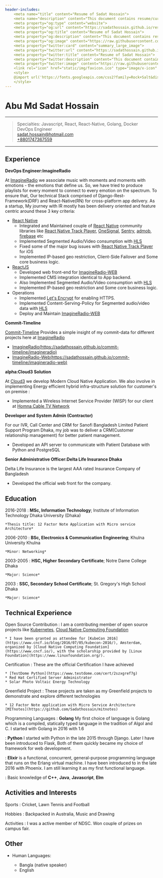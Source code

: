 ```yaml
---
header-includes:
    <meta name="title" content="Resume of Sadat Hossain">
    <meta name="description" content="This document contains resume/curriculum vitae/CV of Abu Md Sadat Hossain(in2sadt)">
    <meta property="og:type" content="website">
    <meta property="og:url" content="https://sadathossain.github.io/resume">
    <meta property="og:title" content="Resume of Sadat Hossain">
    <meta property="og:description" content="This document contains resume/curriculum vitae/CV of Abu Md Sadat Hossain(in2sadt)">
    <meta property="og:image" content="https://raw.githubusercontent.com/Sadathossain/resume/master/static/img/metaLogo.jpg">
    <meta property="twitter:card" content="summary_large_image">
    <meta property="twitter:url" content="https://sadathossain.github.io/resume">
    <meta property="twitter:title" content="Resume of Sadat Hossain">
    <meta property="twitter:description" content="This document contains resume/curriculum vitae/CV of Abu Md Sadat Hossain(in2sadt)">
    <meta property="twitter:image" content="https://raw.githubusercontent.com/Sadathossain/resume/master/static/img/metaLogo.jpg">
    <link rel="icon" href="static/img/favicon.ico" type="image/x-icon" sizes="any">
    <style>
    @import url('https://fonts.googleapis.com/css2?family=Rock+Salt&display=swap');
    </style>
---
```

Abu Md Sadat Hossain
====================

----

>  Specialties: Javascript, React, React-Native, Golang, Docker\
>  DevOps Engineer\
>  [sadat.hossain@hotmail.com](mailto:sadat.hossain@hotmail.com)\
>  [+8801747367559](tel:+8801747367559)

---

Experience
----------

**DevOps Engineer:ImagineRadio**

At [ImagineRadio](http://imagineradio.io/) we associate music with moments and moments with emotions - the emotions that define us. So, we have tried to produce playlists for every moment to connect to every emotion on the spectrum. To ensure that, Our technical Stack comprised of Django-Rest-Framework(DRF) and React-Native(RN) for cross-platform app delivery. As a startup, My journey with IR mostly has been delivery oriented and feature centric around these 3 key criteria:

* [React Native](https://reactnative.dev/)
  * Integrated and Maintained couple of [React Native](https://reactnative.dev/) community libraries like [React Native Track Player](https://github.com/react-native-kit/react-native-track-player), [OneSignal](https://github.com/OneSignal/react-native-onesignal), [Sentry](https://docs.sentry.io/platforms/react-native/), [admob](https://github.com/sbugert/react-native-admob), [firebase](https://rnfirebase.io/) etc
  * Implemented Segmented Audio/Video consumption with [HLS](https://en.wikipedia.org/wiki/HTTP_Live_Streaming)
  * Fixed some of the major bug issues with [React Native Track Player](https://github.com/react-native-kit/react-native-track-player) for iOS
  * Implemented IP-based geo restriction, Client-Side Failover and Some core business logic.
* [ReactJS](https://reactjs.org/)
  * Developed web front-end for [ImagineRadio-WEB](https://imagineradio.com.bd/)
  * Implemented CMS integration identical to App backend.
  * Also Implemented Segmented Audio/Video consumption with [HLS](https://en.wikipedia.org/wiki/HTTP_Live_Streaming)
  * Implemented IP-based geo restriction and Some core business logic.
* Operations
  * Implemented [Let's Encrypt](https://letsencrypt.org/) for enabling HTTPS.
  * Implemented Content-Serving-Policy for Segmented audio/video data with [HLS](https://en.wikipedia.org/wiki/HTTP_Live_Streaming)
  * Deploy and Maintain [ImagineRadio-WEB](https://imagineradio.com.bd/)

**Commit-Timeline**

[Commit-Timeline](https://sadathossain.github.io/commit-timeline/) Provides a simple insight of my commit-data for different projects here at [ImagineRadio](http://imagineradio.io/)

* [ImagineRadio(https://sadathossain.github.io/commit-timeline/imagineradio)](https://sadathossain.github.io/commit-timeline/imagineradio)
* [ImagineRadio-Web(https://sadathossain.github.io/commit-timeline/imagineradio-web)](https://sadathossain.github.io/commit-timeline/imagineradio-web)

**alpha:Cloud3 Solution**

At [Cloud3](https://facebook.com/cloud3bd) we develop Modern Cloud
Native Application. We also involve in implementing Energy efficient
hybrid infra-structure solution for customer's on premise :

* Implemented a Wireless Internet Service Provider (WISP) for our client
  at [Homna Cable TV Network](https://www.facebook.com/homnacabletv/)


**Developer and System Admin (Contractor)**

For our IVR, Call Center and CRM for Sanofi Bangladesh Limited Patient
Support Program Dhaka, my job was to deliver a CRM(Customer relationship
management) for better patient management.

* Developed an API server to communicate with Patient Database with
  Python and PostgreSQL

**Senior Administrative Officer:Delta Life Insurance Dhaka**

Delta Life Insurance is the largest AAA rated Insurance Company of Bangladesh

* Developed the official web front for the company.


Education
---------

2016-2018
:   **MSc, Information Technology**; Institute of Information Technology
    Dhaka University (Dhaka)

    *Thesis title: 12 Factor Note Application with Micro service Architecture*

2006-2010
:   **BSc, Electronics & Communication Engineering**; Khulna University
    Khulna

    *Minor: Networking*

2003-2005
:   **HSC, Higher Secondary Certificate**; Notre Dame College
    Dhaka

    *Major: Science*

2003
:   **SSC, Secondary School Certificate**; St. Gregory's High School
    Dhaka

    *Major: Science*

Technical Experience
--------------------
Open Source Contribution
:   I am a contributing member of open source projects like
    [Kubernetes](https://kubernetes.io/),
    [Cloud Native Computing Foundation](https://www.cncf.io/)

    * I have been granted as attendee for [KubeCon 2016](https://www.cncf.io/blog/2016/07/05/kubecon-2016/), Amsterdam, organized by [Cloud Native Computing Foundation](https://www.cncf.io/), with the scholarship provided by [Linux Foundation](https://www.linuxfoundation.org/).

Certification
:   These are the official Certification I have achieved

    * [TestDome Python](https://www.testdome.com/cert/2szxgref7g)
    * Red Hat Certified Server Administrator
    * Solar Photo Voltaic Energy Technology

Greenfield Project
:   These projects are taken as my Greenfield projects to demonstrate and
    explore different technologies

    * 12 Factor Note application with Micro Service Architecture [MITnotes](https://github.com/Sadathossain/mitnotes)

Programming Languages
:   **Golang**
    My first choice of language is Golang which is a compiled, statically
    typed language in the tradition of Algol and C. I started with Golang
    in 2016 with 1.6

:   **Python** I started with Python in the late 2015 through Django.
    Later I have been introduced to Flask, Both of them quickly became
    my choice of framework for web development.

:   **Elixir** is a functional, concurrent, general-purpose programming
    language that runs on the Erlang virtual machine. I have been introduced to
    in the late 2016 with Phoenix. I am still learning it as my first functional
    language.

:   Basic knowledge of **C++**, **Java**, **Javascript**, **Elm**

[ref]: https://github.com/Sadathossain/


Activities and Interests
------------------------

Sports
:   Cricket, Lawn Tennis and Football

Hobbies
:   Backpacked in Australia, Music and Drawing

Activities
:   I was a active member of NDSC. Won couple of prizes on campus fair.

Other
-----

* Human Languages:

     * Bangla (native speaker)
     * English
